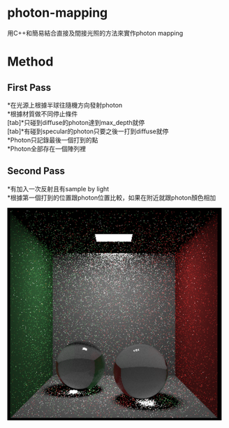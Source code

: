 # photon-mapping
用C++和簡易結合直接及間接光照的方法來實作photon mapping
# Method
## First Pass
*在光源上根據半球往隨機方向發射photon  
*根據材質做不同停止條件  
[tab]*只碰到diffuse的photon達到max_depth就停  
[tab]*有碰到specular的photon只要之後一打到diffuse就停  
*Photon只記錄最後一個打到的點  
*Photon全部存在一個陣列裡  
## Second Pass
*有加入一次反射且有sample by light  
*根據第一個打到的位置跟photon位置比較，如果在附近就跟photon顏色相加  

![image](https://github.com/zz4634266/photon-mapping/blob/main/pm.png?raw=true)
